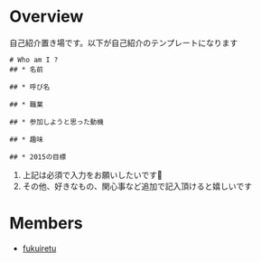 # Overview
自己紹介置き場です。以下が自己紹介のテンプレートになります

```
# Who am I ?
## * 名前

## * 呼び名

## * 職業

## * 参加しようと思った動機

## * 趣味

## * 2015の目標
```

1. 上記は必須で入力をお願いしたいです:bow:
1. その他、好きなもの、関心事など追加で記入頂けると嬉しいです



# Members
- [fukuiretu](fukuiretu.md)
